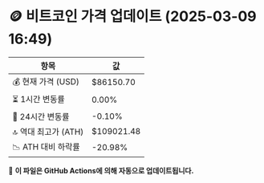 # 🪙 비트코인 가격 업데이트 (2025-03-09 16:49)

| 항목                | 값 |
|--------------------|----------------|
| 💰 현재 가격 (USD) | $86150.70 |
| ⏳ 1시간 변동률    | 0.00% |
| 📆 24시간 변동률   | -0.10% |
| 🔝 역대 최고가 (ATH) | $109021.48 |
| 📉 ATH 대비 하락률 | -20.98% |

🔄 **이 파일은 GitHub Actions에 의해 자동으로 업데이트됩니다.**
